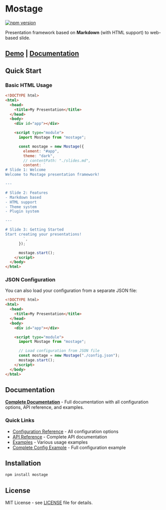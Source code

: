 # Mostage

[![npm version](https://img.shields.io/npm/v/mostage.svg)](https://www.npmjs.com/package/mostage)

Presentation framework based on **Markdown** (with HTML support) to web-based slide.

## [Demo](https://mo.js.org) | [Documentation](./doc/README.md)

## Quick Start

### Basic HTML Usage

```html
<!DOCTYPE html>
<html>
  <head>
    <title>My Presentation</title>
  </head>
  <body>
    <div id="app"></div>

    <script type="module">
      import Mostage from "mostage";

      const mostage = new Mostage({
        element: "#app",
        theme: "dark",
        // contentPath: "./slides.md",
        content: `
# Slide 1: Welcome
Welcome to Mostage presentation framework!

---

# Slide 2: Features
- Markdown based
- HTML support
- Theme system
- Plugin system

---

# Slide 3: Getting Started
Start creating your presentations!
        `,
      });

      mostage.start();
    </script>
  </body>
</html>
```

### JSON Configuration

You can also load your configuration from a separate JSON file:

```html
<!DOCTYPE html>
<html>
  <head>
    <title>My Presentation</title>
  </head>
  <body>
    <div id="app"></div>

    <script type="module">
      import Mostage from "mostage";

      // Load configuration from JSON file
      const mostage = new Mostage("./config.json");
      mostage.start();
    </script>
  </body>
</html>
```

## Documentation

**[Complete Documentation](./doc/README.md)** - Full documentation with all configuration options, API reference, and examples.

### Quick Links

- [Configuration Reference](./doc/configuration.md) - All configuration options
- [API Reference](./doc/api.md) - Complete API documentation
- [Examples](./doc/examples.md) - Various usage examples
- [Complete Config Example](./doc/config-complete.json) - Full configuration example

## Installation

```bash
npm install mostage
```

## License

MIT License - see [LICENSE](LICENSE) file for details.
